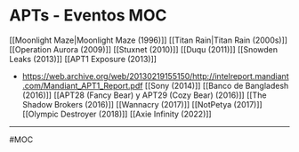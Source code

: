 # APTs - Eventos MOC
[[Moonlight Maze|Moonlight Maze (1996)]]
[[Titan Rain|Titan Rain (2000s)]]
[[Operation Aurora (2009)]]
[[Stuxnet (2010)]]
[[Duqu (2011)]]
[[Snowden Leaks (2013)]]
[[APT1 Exposure (2013)]]
- https://web.archive.org/web/20130219155150/http://intelreport.mandiant.com/Mandiant_APT1_Report.pdf
[[Sony (2014)]]
[[Banco de Bangladesh (2016)]]
[[APT28 (Fancy Bear) y APT29 (Cozy Bear) (2016)]]
[[The Shadow Brokers (2016)]]
[[Wannacry (2017)]]
[[NotPetya (2017)]]
[[Olympic Destroyer (2018)]]
[[Axie Infinity (2022)]]

---
#MOC 